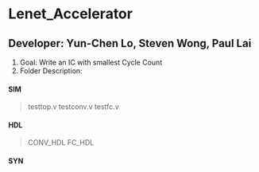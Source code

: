 # Lenet_Accelerator
## Developer: Yun-Chen Lo, Steven Wong, Paul Lai
1. Goal: Write an IC with smallest Cycle Count
2. Folder Description:

#### SIM
> testtop.v
> testconv.v
> testfc.v
#### HDL
> CONV_HDL
> FC_HDL
#### SYN